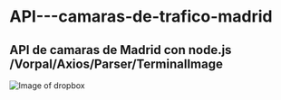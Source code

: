 # API---camaras-de-trafico-madrid
## API de camaras de Madrid con node.js /Vorpal/Axios/Parser/TerminalImage




![Image of dropbox](https://ibb.co/2P5Th51)


